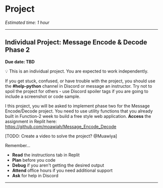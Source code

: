 # Project

_Estimated time: 1 hour_

---

## Individual Project: Message Encode & Decode Phase 2

**Due date: TBD**

💡 This is an individual project. You are expected to work independently.

If you get stuck, confused, or have trouble with the project, you should use the **#help-python** channel in Discord or message an instructor. Try not to spoil the project for others - use Discord spoiler tags if you are going to include a screenshot or code sample.

I this project, you will be asked to implement phase two for the Message Encode/Decode project. 
You need to use utility functions that you already built in Function-2 week to build a free style web application.
**Access** the assignment in Replit here: https://github.com/moawiah/Message_Encode_Decode

[TODO: Create a video to solve the project? @Muawiya]

Remember...

- **Read** the instructions tab in Replit
- **Plan** before you code
- **Debug** if you aren't getting the desired output
- **Attend** office hours if you need additional support
- **Ask** for help in Discord

---